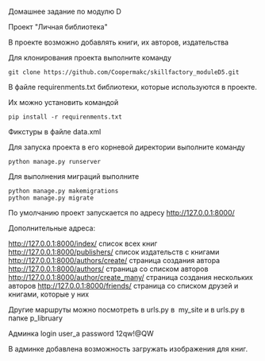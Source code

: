 Домашнее задание по модулю D

Проект "Личная библиотека"

В проекте возможно добавлять книги, их авторов, издательства

Для клонирования проекта выполните команду

    git clone https://github.com/Coopermakc/skillfactory_moduleD5.git

В файле requirenments.txt библиотеки, которые используются в проекте.

Их можно установить командой 

    pip install -r requirenments.txt

Фикстуры в файле data.xml

Для запуска проекта в его корневой директории выполните команду

    python manage.py runserver

Для выполнения миграций выполните

    python manage.py makemigrations
    python manage.py migrate   

По умолчанию проект запускается по адресу http://127.0.0.1:8000/

Дополнительные адреса:

http://127.0.0.1:8000/index/ список всех книг
http://127.0.0.1:8000/publishers/ список издательств с книгами
http://127.0.0.1:8000/authors/create/ страница создания автора
http://127.0.0.1:8000/authors/  страница со списком авторов
http://127.0.0.1:8000/author/create_many/ страница создания нескольких авторов
http://127.0.0.1:8000/friends/ страница со списком друзей и книгами, которые у них

Другие маршруты можно посмотреть в urls.py в  my_site  и в urls.py в папке p_libruary 

 Админка
 login user_a
 password 12qw!@QW

 В админке добавлена возможность загружать изображения для книг.
 
